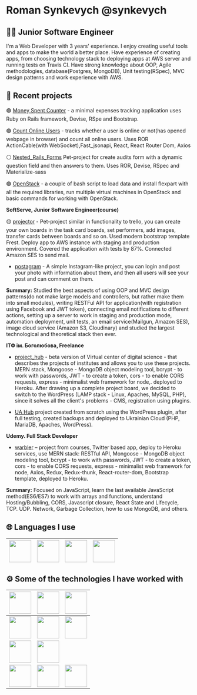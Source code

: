 # Roman Synkevych @synkevych

## 👨‍💻 Junior Software Engineer

I'm a Web Developer with 3 years' experience. I enjoy creating useful tools and apps to make the world a better place. Have experience of creating apps, from choosing technology stack to deploying apps at AWS server and running tests on Travis CI. Have strong knowledge about OOP, Agile methodologies, database(Postgres, MongoDB), Unit testing(RSpec), MVC design patterns and work experience with AWS.   

## 💼 Recent projects

🟢 [Money Spent Counter](https://github.com/Synkevych/money_spent_counter) - a minimal expenses tracking application uses Ruby on Rails framework, Devise, RSpe and Bootstrap.  

🟢 [Count Online Users](https://github.com/Synkevych/realtime_user_tracking) - tracks whether a user is online or not(has opened webpage in browser) and count all online users. Uses ROR ActionCable(with WebSocket),Fast_jsonapi, React, React Router Dom, Axios  

⚪ [Nested_Rails_Forms](https://github.com/Synkevych/nested_rails_forms) Pet-project for create audits form with a dynamic question field and then answers to them. Uses ROR, Devise, RSpec and Materialize-sass   

🟢 [OpenStack](https://github.com/Synkevych/openstack) - a couple of bash script to load data and install flexpart with all the required libraries, run multiple virtual machines in OpenStack and basic commands for working with OpenStack.  


**SoftServe, Junior Software Engineer(course)**

🟡 [projector](https://github.com/Synkevych/projector) - Pet-project similar in functionality to trello, you can create your own boards in the task card boards, set performers, add images, transfer cards between boards and so on. Used modern bootstrap template Frest. Deploy app to AWS instance with staging and production environment. Сovered the application with tests by 87%. Connected Amazon SES  to send mail.  

- [postagram](https://github.com/Synkevych/postagram) - A simple Instagram-like project, you can login and post your photo with information about them, and then all users will see your post and can comment on them.  

**Summary:** Studied the best aspects of using OOP and MVC design patterns(do not make large models and controllers, but rather make them into small modules), writing RESTFul API for application(with registration using Facebook and JWT token), connecting email notifications to different actions, setting up a server to work in staging and production mode, automation deployment, unit tests, an email service(Mailgun, Amazon SES), image cloud service (Amazon S3, Cloudinary) and studied the largest technological and theoretical stack then ever.

**ІТФ ім. Боголюбова, Freelance**

- [project_hub](https://github.com/Synkevych/project_hub) - beta version of Virtual center of digital science - that describes the projects of institutes and allows you to use these projects. MERN stack, Mongoose  - MongoDB object modeling tool, bcrypt - to work with passwords, JWT - to create a token,  cors - to enable CORS requests,  express - minimalist web framework for node,. deployed to Heroku. After drawing up a complete project board, we decided to switch to the WordPress (LAMP stack - Linux, Apaches, MySQL, PHP), since it solves all the client's problems - CMS, registration using plugins.

- [UA Hub](http://cloud-5.bitp.kiev.ua/) project created from scratch using the WordPress plugin, after full testing, created backups and deployed to Ukrainian Cloud (PHP, MariaDB, Apaches, WordPress).

**Udemy. Full Stack Developer**
- [warbler](https://github.com/Synkevych/warbler) – project from courses, Twitter based app, deploy to Heroku services, use MERN stack: RESTful API, Mongoose  - MongoDB object modeling tool, bcrypt - to work with passwords, JWT - to create a token,  cors - to enable CORS requests,  express - minimalist web framework for node,  Axios, Redux, Redux-thunk, React-router-dom, Bootstrap template, deployed to Heroku.  

**Summary:** Focused on JavaScript, learn the last available JavaScript method(ES6/ES7) to work with arrays and functions, understand Hosting/Bubbling, CORS, Javascript closure, React State and Lifecycle, TCP. UDP. Network,  Garbage Collection, how to use MongoDB, and others.

## 🌐 Languages I use

| <img src="https://upload.wikimedia.org/wikipedia/commons/thumb/9/99/Unofficial_JavaScript_logo_2.svg/1200px-Unofficial_JavaScript_logo_2.svg.png" width=60> | <img src="https://upload.wikimedia.org/wikipedia/commons/thumb/7/73/Ruby_logo.svg/1200px-Ruby_logo.svg.png" width=60> | <img src="https://upload.wikimedia.org/wikipedia/commons/thumb/4/4b/Bash_Logo_Colored.svg/1024px-Bash_Logo_Colored.svg.png" width=60> | <img src="https://upload.wikimedia.org/wikipedia/en/thumb/3/30/Java_programming_language_logo.svg/283px-Java_programming_language_logo.svg.png" width=60> |
|:---:|:---:|:---:|:---:|

## ⚙️ Some of the technologies I have worked with

| <img src="https://upload.wikimedia.org/wikipedia/commons/thumb/6/62/Ruby_On_Rails_Logo.svg/440px-Ruby_On_Rails_Logo.svg.png" width=60> | <img src="https://upload.wikimedia.org/wikipedia/commons/thumb/d/d9/Node.js_logo.svg/1200px-Node.js_logo.svg.png" width=60> | <img src="https://upload.wikimedia.org/wikipedia/commons/thumb/a/a7/React-icon.svg/1024px-React-icon.svg.png" width=60> |
|:---:|:---:|:---:|
| <img src="https://upload.wikimedia.org/wikipedia/commons/thumb/b/b9/AWS_Simple_Icons_Compute_Amazon_EC2_Instances.svg/400px-AWS_Simple_Icons_Compute_Amazon_EC2_Instances.svg.png" width=60> | <img src="https://upload.wikimedia.org/wikipedia/ru/4/4c/OpenStack.png" width=60> |  <img src="https://upload.wikimedia.org/wikipedia/commons/thumb/c/c5/Nginx_logo.svg/1920px-Nginx_logo.svg.png" width=60> |
| <img src="https://pbs.twimg.com/profile_images/1143532163499008000/Lu6cGu0z_400x400.png" width=60> | <img src="https://rspec.info/images/logo_ogp.png" width=60>  |
| <img src="https://upload.wikimedia.org/wikipedia/commons/f/f3/Visual_Studio_Code_0.10.1_icon.png" width=60> | <img src="https://upload.wikimedia.org/wikipedia/commons/9/9f/Vimlogo.svg" width=60> | <img src="https://upload.wikimedia.org/wikipedia/commons/thumb/d/d5/IntelliJ_IDEA_Logo.svg/128px-IntelliJ_IDEA_Logo.svg.png" width=60> |
